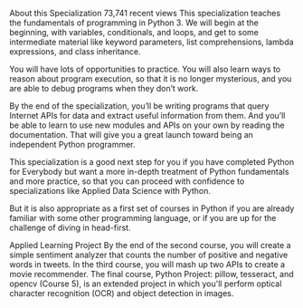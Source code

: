 About this Specialization
73,741 recent views
This specialization teaches the fundamentals of programming in Python 3. We will begin at the beginning, with variables, conditionals, and loops, and get to some intermediate material like keyword parameters, list comprehensions, lambda expressions, and class inheritance.

You will have lots of opportunities to practice. You will also learn ways to reason about program execution, so that it is no longer mysterious, and you are able to debug programs when they don’t work.

By the end of the specialization, you’ll be writing programs that query Internet APIs for data and extract useful information from them.  And you’ll be able to learn to use new modules and APIs on your own by reading the documentation. That will give you a great launch toward being an independent Python programmer.

This specialization is a good next step for you if you have completed Python for Everybody but want a more in-depth treatment of Python fundamentals and more practice, so that you can proceed with confidence to specializations like Applied Data Science with Python.

But it is also appropriate as a first set of courses in Python if you are already familiar with some other programming language, or if you are up for the challenge of diving in head-first.

Applied Learning Project
By the end of the second course, you will create a simple sentiment analyzer that counts the number of positive and negative words in tweets. In the third course, you will mash up two APIs to create a movie recommender. The final course, Python Project: pillow, tesseract, and opencv (Course 5), is an extended project in which you'll perform optical character recognition (OCR) and object detection in images.